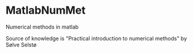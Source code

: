 # MatlabNumMet
Numerical methods in matlab

Source of knowledge is "Practical introduction to numerical methods" by Sølve Selstø
